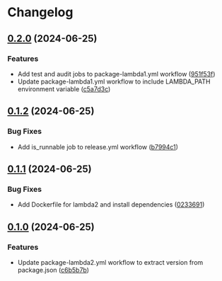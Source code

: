 # Changelog

## [0.2.0](https://github.com/hasithaishere/google-release-action-monorepo-test/compare/lambda2@v0.1.2...lambda2@v0.2.0) (2024-06-25)


### Features

* Add test and audit jobs to package-lambda1.yml workflow ([951f53f](https://github.com/hasithaishere/google-release-action-monorepo-test/commit/951f53f8410b3c5a07b078093da0716e385c5655))
* Update package-lambda1.yml workflow to include LAMBDA_PATH environment variable ([c5a7d3c](https://github.com/hasithaishere/google-release-action-monorepo-test/commit/c5a7d3c4ab65f5dc351669582225d44bb4217adb))

## [0.1.2](https://github.com/hasithaishere/google-release-action-monorepo-test/compare/lambda2@v0.1.1...lambda2@v0.1.2) (2024-06-25)


### Bug Fixes

* Add is_runnable job to release.yml workflow ([b7994c1](https://github.com/hasithaishere/google-release-action-monorepo-test/commit/b7994c1a938da72d397b5dfccaf38b450f9bb862))

## [0.1.1](https://github.com/hasithaishere/google-release-action-monorepo-test/compare/lambda2@v0.1.0...lambda2@v0.1.1) (2024-06-25)


### Bug Fixes

* Add Dockerfile for lambda2 and install dependencies ([0233691](https://github.com/hasithaishere/google-release-action-monorepo-test/commit/02336915815cc41226016d02e1f928950d0fc661))

## [0.1.0](https://github.com/hasithaishere/google-release-action-monorepo-test/compare/lambda2-v0.0.1...lambda2@v0.1.0) (2024-06-25)


### Features

* Update package-lambda2.yml workflow to extract version from package.json ([c6b5b7b](https://github.com/hasithaishere/google-release-action-monorepo-test/commit/c6b5b7b360a7c7556519a82267b0fbbd64b465f4))
